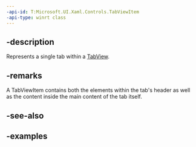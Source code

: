 ```yaml
---
-api-id: T:Microsoft.UI.Xaml.Controls.TabViewItem
-api-type: winrt class
---
```


## -description

Represents a single tab within a [TabView](tabview.md).

## -remarks

A TabViewItem contains both the elements within the tab's header as well as the content inside the main content of the tab itself.

## -see-also

## -examples

